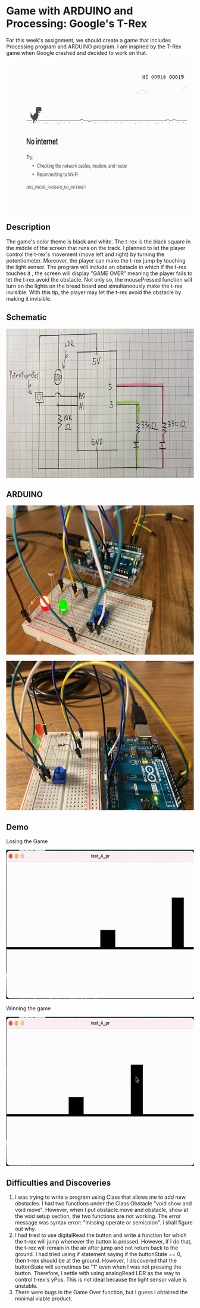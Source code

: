 # Game with ARDUINO and Processing: Google's T-Rex

For this week's assignment, we should create a game that includes Processing program and ARDUINO program. 
I am inspired by the T-Rex game when Google crashed and decided to work on that. 

<p align="center">
  <img src="runningT.gif" height="400">

## Description 
The game's color theme is black and white. The t-rex is the black square in the middle of the screen that runs on the track. I planned to let the player control the t-rex's movement (move left and right) by turning the potentiometer. Moreover, the player can make the t-rex jump by touching the light sensor. The program will include an obstacle in which if the t-rex touches it , the screen will display "GAME OVER" meaning the player fails to let the t-rex avoid the obstacle. Not only so, the mousePressed function will turn on the lights on the bread board and simultaneously make the t-rex invisible. With this tip, the player may let the t-rex avoid the obstacle by making it invisible. 

## Schematic

<p align="center">
  <img src="sc.jpg" height="400">

## ARDUINO

<p align="center">
  <img src="ad1.jpg" height="400">
  
<p align="center">
  <img src="ad2.jpg" height="400">

## Demo

Losing the Game 

<p align="center">
  <img src="gameOver.gif" height="400">

Winning the game

<p align="center">
  <img src="invisible.gif" height="400">

## Difficulties and Discoveries
1. I was trying to write a program using Class that allows me to add new obstacles. I had two functions under the Class Obstacle "void show and void move". However, when I put obstacle.move and obstacle, show at the void setup section, the two functions are not working. The error message was syntax error: "missing operate or semicolon". i shall figure out why. 
2. I had tried to use digitalRead the button and write a function for which the t-rex will jump whenever the button is pressed. However, if I do that, the t-rex will remain in the air after jump and not return back to the ground. I had tried using if statement saying if the buttonState == 0, then t-rex should be at the ground. However, I discovered that the buttonState will sometimes be "1" even when I was not pressing the button. Therefore, I settle with using analogRead LDR as the way to control t-rex's yPos. This is not ideal because the light sensor value is unstable. 
3. There were bugs in the Game Over function, but I guess I obtained the minimal viable product. 

